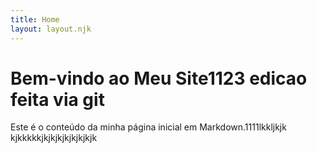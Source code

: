 ```yaml
---
title: Home
layout: layout.njk
---
```


# Bem-vindo ao Meu Site1123 edicao feita via git
Este é o conteúdo da minha página inicial em Markdown.1111lkkljkjk
kjkkkkkjkjkjkjkjkjkjkjk
